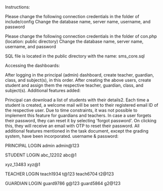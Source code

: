 Instructions:

Please change the following connection credentials in the folder of include/config Change the database name, server name, username, and password

Please change the following connection credentials in the folder of con.php (location: public directory) Change the database name, server name, username, and password

SQL file is located in the public directory with the name: sms_core.sql

Accessing the dashboards:

After logging in the principal (admin) dashboard, create teacher, guardian, class, and subject(s), in this order.
After creating the above users, create student and assign them the respective teacher, guardian, class, and subject(s).
Additional features added:

Principal can download a list of students with their details2.
Each time a student is created, a welcome mail will be sent to their registered email ID of the respective user. Due to time constraints, it was not possible to implement this feature for guardians and teachers.
In case a user forgets their password, they can reset it by selecting 'forgot password'. On clicking this, they will receive an email with OTP to reset their password.
All additional features mentioned in the task document, except the grading system, have been incorporated.
username & password:

PRINCIPAL LOGIN admin admin@123

STUDENT LOGIN abc_12202 abc@1

xyz_13483 xyz@1

TEACHER LOGIN teach1934 t@123
teach6704 t2@123

GUARDIAN LOGIN guard9786 g@123
guard5864 g2@123
